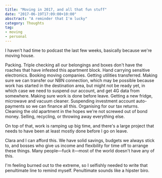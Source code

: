 ```yaml
---
title: "Moving in 2017, and all that fun stuff"
date: "2017-06-19T17:09:00+10:00"
absctract: "A reminder that I'm lucky"
category: Thoughts
tag:
- moving
- personal
---
```

I haven't had time to podcast the last few weeks, basically because we're moving house. 

Packing. Triple checking all our belongings and boxes don't have the roaches that have infested this apartment block. Hand carrying sensitive electronics. Booking moving companies. Getting utilities transferred. Making sure we can transfer our NBN connection, which may be possible because work has started in the destination area, but might not be ready yet, in which case we need to suspend our account, and get 4G data from somewhere. Making sure work is done before leave. Getting a new fridge, microwave and vacuum cleaner. Suspending investment account auto-payments so we can finance all this. Organising for our tax returns. Cleaning the old apartment in the hopes we're not screwed out of bond money. Selling, recycling, or throwing away everything else.

On top of that, work is ramping up big time, and there's a large project that needs to have been at least mostly done before I go on leave.

Clara and I can afford this. We have solid savings, budgets we always stick to, and bosses who give us income and flexibility for time off to arrange these things. Many people—fuck it—most of the world doesn't have any of this.

I'm feeling burned out to the extreme, so I selfishly needed to write that penultimate line to remind myself. Penultimate sounds like a hipster biro.

